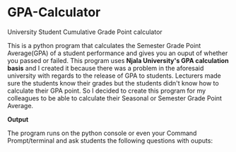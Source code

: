 # GPA-Calculator
University Student Cumulative Grade Point calculator

This is a python program that calculates the Semester Grade Point Average(GPA) of a student performance and gives you an ouput of
whether you passed or failed. This program uses **Njala University's GPA calculation basis** and I created it because there was a problem in the aforesaid university with regards to the release of GPA to students. Lecturers made sure the students know their grades but the students didn't know how to calculate their GPA point. So I decided to create this program for my colleagues to be able to calculate their Seasonal or Semester Grade Point Average.

**Output**

The program runs on the python console or even your Command Prompt/terminal and ask students the following questions with ouputs:


